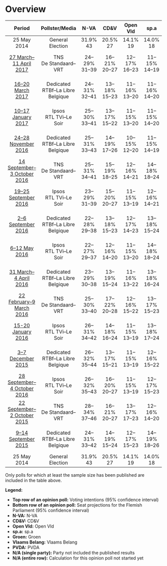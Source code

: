 # Overview

| Period     | Pollster/Media   | N-VA | CD&V | Open Vld | sp.a | Groen | Vlaams Belang | PVDA |
|:----------:|:----------------:|:--:|:--:|:--:|:--:|:--:|:--:|:--:|
| 25 May 2014 | General Election | 31.9% <br> 43 | 20.5% <br> 27 | 14.1% <br> 19 | 14.0% <br> 18 | 8.7% <br> 10 | 5.9% <br> 6 | 2.5% <br> 0 |
| [27 March–11 April 2017](2017-04-11-TNS.html) | TNS<br>De Standaard–VRT | 24–29% <br> 31–39 | 16–21% <br> 20–27 | 12–17% <br> 16–23 | 11–15% <br> 14–19 | 13–17% <br> 17–23 | 6–10% <br> 6–11 | 3–6% <br> 0–5 |
| [16–20 March 2017](2017-03-20-Dedicated.html) | Dedicated<br>RTBf–La Libre Belgique | 24–31% <br> 32–41 | 13–18% <br> 15–23 | 11–16% <br> 13–20 | 11–16% <br> 14–20 | 10–14% <br> 13–18 | 10–14% <br> 11–18 | 4–7% <br> 2–7 |
| [10–17 January 2017](2017-01-17-Ipsos.html) | Ipsos<br>RTL TVi–Le Soir | 25–30% <br> 33–41 | 13–17% <br> 15–22 | 11–15% <br> 13–20 | 11–15% <br> 14–20 | 10–14% <br> 14–20 | 9–12% <br> 9–16 | 4–7% <br> 2–6 |
| [24–28 November 2016](2016-11-28-Dedicated.html) | Dedicated<br>RTBf–La Libre Belgique | 25–31% <br> 33–43 | 14–19% <br> 17–26 | 10–15% <br> 12–20 | 11–15% <br> 14–19 | 10–15% <br> 14–20 | 10–15% <br> 12–20 | 2–5% <br> 0–2 |
| [14 September–3 October 2016](2016-10-03-TNS.html) | TNS<br>De Standaard–VRT | 25–31% <br> 34–41 | 15–19% <br> 18–25 | 12–16% <br> 14–21 | 14–18% <br> 18–24 | 11–16% <br> 14–22 | 7–10% <br> 6–11 | 2–5% <br> 0–2 |
| [19–25 September 2016](2016-09-25-Ipsos.html) | Ipsos<br>RTL TVi–Le Soir | 23–29% <br> 31–39 | 15–20% <br> 20–27 | 11–15% <br> 13–19 | 12–16% <br> 14–21 | 9–13% <br> 11–17 | 10–14% <br> 12–18 | 3–5% <br> 0–3 |
| [2–6 September 2016](2016-09-06-Dedicated.html) | Dedicated<br>RTBf–La Libre Belgique | 22–28% <br> 29–38 | 13–18% <br> 15–23 | 12–17% <br> 14–23 | 13–18% <br> 15–24 | 8–12% <br> 10–16 | 11–16% <br> 12–20 | 4–7% <br> 1–6 |
| [6–12 May 2016](2016-05-12-Ipsos.html) | Ipsos<br>RTL TVi–Le Soir | 22–27% <br> 29–37 | 12–16% <br> 14–20 | 11–15% <br> 13–20 | 14–18% <br> 18–24 | 9–13% <br> 12–17 | 12–16% <br> 15–21 | 4–6% <br> 2–5 |
| [31 March– 4 April 2016](2016-04-04-Dedicated.html) | Dedicated<br>RTBf–La Libre Belgique | 23–29% <br> 30–38 | 13–19% <br> 15–24 | 11–16% <br> 13–22 | 13–18% <br> 16–24 | 8–12% <br> 10–15 | 11–16% <br> 13–20 | 3–6% <br> 0–5 |
| [22 February–9 March 2016](2016-03-09-TNS.html) | TNS<br>De Standaard–VRT | 25–30% <br> 33–40 | 17–22% <br> 20–28 | 12–16% <br> 15–22 | 13–17% <br> 15–23 | 10–14% <br> 13–18 | 7–10% <br> 6–11 | 3–5% <br> 0–3 |
| [15-20 January 2016](2016-01-20-Ipsos.html) | Ipsos<br>RTL TVi–Le Soir | 26–31% <br> 34–42 | 14–18% <br> 16–24 | 11–15% <br> 13–19 | 13–18% <br> 17–24 | 9–12% <br> 10–16 | 10–14% <br> 11–17 | 3–5% <br> 0–3 |
| [3–7 December 2015](2015-12-07-Dedicated.html) | Dedicated<br>RTBf–La Libre Belgique | 26–32% <br> 35–44 | 13–17% <br> 15–21 | 11–15% <br> 13–19 | 12–16% <br> 15–22 | 10–14% <br> 14–18 | 10–14% <br> 12–18 | 2–4% <br> 0–2 |
| [28 September–4 October 2016](2015-10-04-Ipsos.html) | Ipsos<br>RTL TVi–Le Soir | 26–32% <br> 35–43 | 16–20% <br> 20–27 | 11–15% <br> 13–19 | 12–17% <br> 15–23 | 7–11% <br> 9–14 | 9–13% <br> 9–16 | 3–5% <br> 0–5 |
| [22 September–2 October 2015](2015-10-02-TNS.html) | TNS<br>De Standaard–VRT | 28–34% <br> 37–46 | 16–21% <br> 20–27 | 13–17% <br> 17–23 | 12–16% <br> 14–20 | 8–12% <br> 10–15 | 6–9% <br> 4–8 | 3–5% <br> 0–3 |
| [9–14 September 2015](2015-09-14-Dedicated.html) | Dedicated<br>RTBf–La Libre Belgique | 24–31% <br> 33–42 | 14–19% <br> 15–24 | 12–17% <br> 15–23 | 14–19% <br> 18–26 | 8–12% <br> 10–17 | 8–12% <br> 8–16 | 3–5% <br> 0–4 |
| 25 May 2014 | General Election | 31.9% <br> 43 | 20.5% <br> 27 | 14.1% <br> 19 | 14.0% <br> 18 | 8.7% <br> 10 | 5.9% <br> 6 | 2.5% <br> 0 |

Only polls for which at least the sample size has been published are included in the table above.

**Legend:**
+ **Top row of an opinion poll:** Voting intentions (95% confidence interval)
+ **Bottom row of an opinion poll:** Seat projections for the Flemish Parliament (95% confidence interval)
+ **N-VA:** N-VA
+ **CD&V:** CD&V
+ **Open Vld:** Open Vld
+ **sp.a:** sp.a
+ **Groen:** Groen
+ **Vlaams Belang:** Vlaams Belang
+ **PVDA:** PVDA
+ **N/A (single party):** Party not included the published results
+ **N/A (entire row):** Calculation for this opinion poll not started yet

